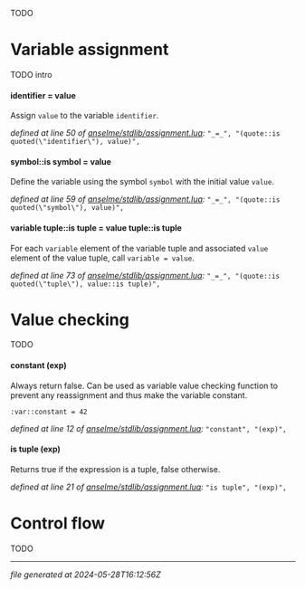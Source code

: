 TODO

# Variable assignment

TODO intro

#### identifier = value

Assign `value` to the variable `identifier`.

_defined at line 50 of [anselme/stdlib/assignment.lua](../anselme/stdlib/assignment.lua):_ `"_=_", "(quote::is quoted(\"identifier\"), value)",`

#### symbol::is symbol = value

Define the variable using the symbol `symbol` with the initial value `value`.

_defined at line 59 of [anselme/stdlib/assignment.lua](../anselme/stdlib/assignment.lua):_ `"_=_", "(quote::is quoted(\"symbol\"), value)",`

#### variable tuple::is tuple = value tuple::is tuple

For each `variable` element of the variable tuple and associated `value` element of the value tuple, call `variable = value`.

_defined at line 73 of [anselme/stdlib/assignment.lua](../anselme/stdlib/assignment.lua):_ `"_=_", "(quote::is quoted(\"tuple\"), value::is tuple)",`


# Value checking

TODO

#### constant (exp)

Always return false.
Can be used as variable value checking function to prevent any reassignment and thus make the variable constant.
```
:var::constant = 42
```

_defined at line 12 of [anselme/stdlib/assignment.lua](../anselme/stdlib/assignment.lua):_ `"constant", "(exp)",`

#### is tuple (exp)

Returns true if the expression is a tuple, false otherwise.

_defined at line 21 of [anselme/stdlib/assignment.lua](../anselme/stdlib/assignment.lua):_ `"is tuple", "(exp)",`


# Control flow

TODO

---
_file generated at 2024-05-28T16:12:56Z_